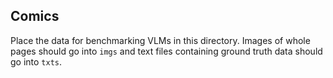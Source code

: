 ## Comics
Place the data for benchmarking VLMs in this directory. Images of whole pages should go into `imgs` and text files containing ground truth data should go into `txts`.
